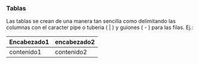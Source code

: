 ### Tablas

Las tablas se crean de una manera tan sencilla como delimitando las columnas con el caracter pipe o tuberia ( | ) y guiones ( - ) para las filas. Ej.:


|Encabezado1|encabezado2|
|-----------|-----------|
|contenido1 |contenido2 |
